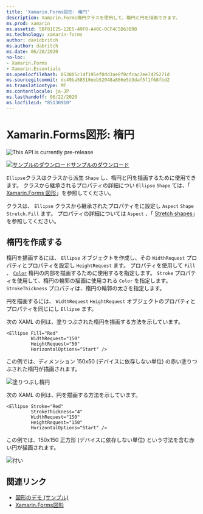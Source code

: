 ```yaml
---
title: 'Xamarin.Forms図形: 楕円'
description: Xamarin.Forms楕円クラスを使用して、楕円と円を描画できます。
ms.prod: xamarin
ms.assetid: 5BF81E25-12E5-49F0-A40C-0CF4C5D63B9B
ms.technology: xamarin-forms
author: davidbritch
ms.author: dabritch
ms.date: 06/20/2020
no-loc:
- Xamarin.Forms
- Xamarin.Essentials
ms.openlocfilehash: 053805c14f195ef0dd3ae8f0cfcac2ee7425271d
ms.sourcegitcommit: dc49ba58510eeb52048a866e5d3daf5f1f68fbd2
ms.translationtype: MT
ms.contentlocale: ja-JP
ms.lasthandoff: 06/22/2020
ms.locfileid: "85130910"
---
```

# <a name="xamarinforms-shapes-ellipse"></a>Xamarin.Forms図形: 楕円

![](~/media/shared/preview.png "This API is currently pre-release")

[![サンプルのダウンロード](~/media/shared/download.png)サンプルのダウンロード](https://github.com/xamarin/xamarin-forms-samples/tree/master/UserInterface/ShapesDemos/)

`Ellipse`クラスはクラスから派生 `Shape` し、楕円と円を描画するために使用できます。 クラスから継承されるプロパティの詳細につい `Ellipse` `Shape` ては、「 [ Xamarin.Forms 図形](index.md)」を参照してください。

クラスは、 `Ellipse` クラスから継承されたプロパティをに設定し `Aspect` `Shape` `Stretch.Fill` ます。 プロパティの詳細については `Aspect` 、「 [Stretch shapes](index.md#stretch-shapes)」を参照してください。

## <a name="create-an-ellipse"></a>楕円を作成する

楕円を描画するには、 `Ellipse` オブジェクトを作成し、その `WidthRequest` プロパティとプロパティを設定し `HeightRequest` ます。 プロパティを使用して `Fill` 、 [`Color`](xref:Xamarin.Forms.Color) 楕円の内部を描画するために使用するを指定します。 `Stroke` プロパティを使用して、楕円の輪郭の描画に使用される `Color` を指定します。 `StrokeThickness` プロパティは、楕円の輪郭の太さを指定します。

円を描画するには、 `WidthRequest` `HeightRequest` オブジェクトのプロパティとプロパティを同じにし `Ellipse` ます。

次の XAML の例は、塗りつぶされた楕円を描画する方法を示しています。

```xaml
<Ellipse Fill="Red"
         WidthRequest="150"
         HeightRequest="50"
         HorizontalOptions="Start" />
```

この例では、ディメンション 150x50 (デバイスに依存しない単位) の赤い塗りつぶされた楕円が描画されます。

![塗りつぶし楕円](ellipse-images/filled.png "塗りつぶし楕円")

次の XAML の例は、円を描画する方法を示しています。

```xaml
<Ellipse Stroke="Red"
         StrokeThickness="4"
         WidthRequest="150"
         HeightRequest="150"
         HorizontalOptions="Start" />
```

この例では、150x150 正方形 (デバイスに依存しない単位) という寸法を含む赤い円が描画されます。

![付い](ellipse-images/circle.png "Circle")

## <a name="related-links"></a>関連リンク

- [図形のデモ (サンプル)](https://github.com/xamarin/xamarin-forms-samples/tree/master/UserInterface/ShapesDemos/)
- [Xamarin.Forms図形](index.md)
